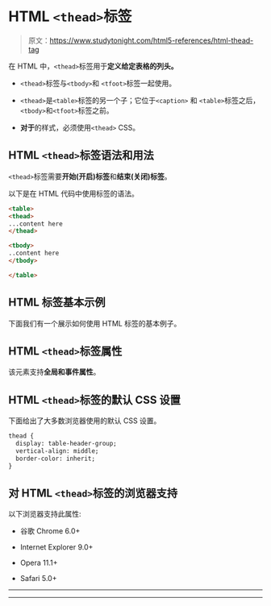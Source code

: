 # HTML `<thead>`标签

> 原文：<https://www.studytonight.com/html5-references/html-thead-tag>

在 HTML 中，`<thead>`标签用于**定义给定表格的列头。**

*   `<thead>`标签与`<tbody>`和 `<tfoot>`标签一起使用。

*   `<thead>`是`<table>`标签的另一个子；它位于`<caption>` 和 `<table>`标签之后，`<tbody>`和`<tfoot>`标签之前。

*   **对于**的样式，必须使用`<thead>` CSS。

## HTML `<thead>`标签语法和用法

`<thead>`标签需要**开始(开启)标签**和**结束(关闭)标签**。

以下是在 HTML 代码中使用标签的语法。

```html
<table>
<thead>
...content here
</thead>

<tbody>
..content here
</tbody>

</table>
```

## HTML 标签基本示例

下面我们有一个展示如何使用 HTML 标签的基本例子。

## HTML `<thead>`标签属性

该元素支持**全局和事件属性**。

## HTML `<thead>`标签的默认 CSS 设置

下面给出了大多数浏览器使用的默认 CSS 设置。

```html
thead {
  display: table-header-group;
  vertical-align: middle;
  border-color: inherit;
}
```

## 对 HTML `<thead>`标签的浏览器支持

以下浏览器支持此属性:

*   谷歌 Chrome 6.0+

*   Internet Explorer 9.0+

*   Opera 11.1+

*   Safari 5.0+

* * *

* * *